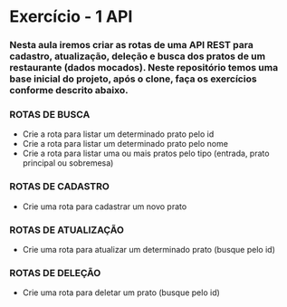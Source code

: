 # Exercício - 1 API

### Nesta aula iremos criar as rotas de uma API REST para cadastro, atualização, deleção e busca dos pratos de um restaurante (dados mocados). Neste repositório temos uma base inicial do projeto, após o clone, faça os exercícios conforme descrito abaixo.

### __ROTAS DE BUSCA__
- Crie a rota para listar um determinado prato pelo id 
- Crie a rota para listar um determinado prato pelo nome 
- Crie a rota para listar uma ou mais pratos pelo tipo (entrada, prato principal ou sobremesa)

### __ROTAS DE CADASTRO__
- Crie uma rota para cadastrar um novo prato

### __ROTAS DE ATUALIZAÇÃO__
- Crie uma rota para atualizar um determinado prato (busque pelo id)

### __ROTAS DE DELEÇÃO__
- Crie uma rota para deletar um prato (busque pelo id)
